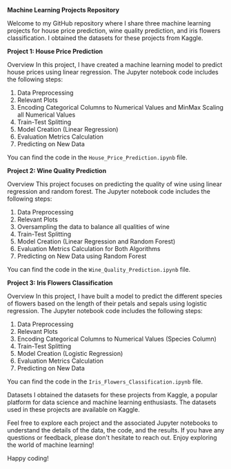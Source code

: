 **Machine Learning Projects Repository**

Welcome to my GitHub repository where I share three machine learning projects for house price prediction, wine quality prediction, and iris flowers classification. I obtained the datasets for these projects from Kaggle.

**Project 1: House Price Prediction**

Overview
In this project, I have created a machine learning model to predict house prices using linear regression. The Jupyter notebook code includes the following steps:

1. Data Preprocessing
2. Relevant Plots
3. Encoding Categorical Columns to Numerical Values and MinMax Scaling all Numerical Values
4. Train-Test Splitting
5. Model Creation (Linear Regression)
6. Evaluation Metrics Calculation
7. Predicting on New Data

You can find the code in the `House_Price_Prediction.ipynb` file.

**Project 2: Wine Quality Prediction**

Overview
This project focuses on predicting the quality of wine using linear regression and random forest. The Jupyter notebook code includes the following steps:

1. Data Preprocessing
2. Relevant Plots
3. Oversampling the data to balance all qualities of wine
4. Train-Test Splitting
5. Model Creation (Linear Regression and Random Forest)
6. Evaluation Metrics Calculation for Both Algorithms
7. Predicting on New Data using Random Forest

You can find the code in the `Wine_Quality_Prediction.ipynb` file.

**Project 3: Iris Flowers Classification**

Overview
In this project, I have built a model to predict the different species of flowers based on the length of their petals and sepals using logistic regression. The Jupyter notebook code includes the following steps:

1. Data Preprocessing
2. Relevant Plots
3. Encoding Categorical Columns to Numerical Values (Species Column)
4. Train-Test Splitting
5. Model Creation (Logistic Regression)
6. Evaluation Metrics Calculation
7. Predicting on New Data

You can find the code in the `Iris_Flowers_Classification.ipynb` file.

Datasets
I obtained the datasets for these projects from Kaggle, a popular platform for data science and machine learning enthusiasts. The datasets used in these projects are available on Kaggle.

Feel free to explore each project and the associated Jupyter notebooks to understand the details of the data, the code, and the results. If you have any questions or feedback, please don't hesitate to reach out. Enjoy exploring the world of machine learning!

Happy coding!
